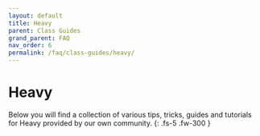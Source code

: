 ```yaml
---
layout: default
title: Heavy
parent: Class Guides
grand_parent: FAQ
nav_order: 6
permalink: /faq/class-guides/heavy/
---
```


# Heavy
Below you will find a collection of various tips, tricks, guides and tutorials for Heavy provided by our own community.
{: .fs-5 .fw-300 }